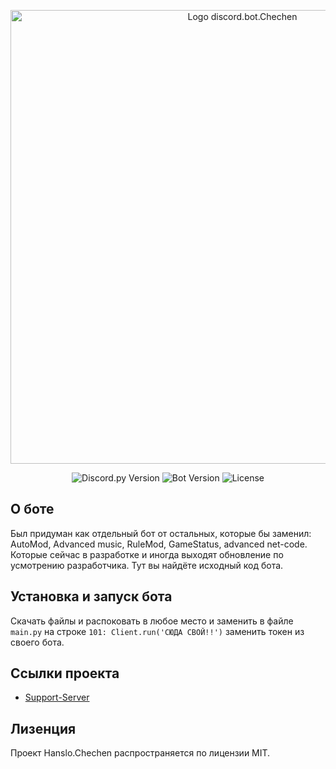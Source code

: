 <p align="center">
      <img src="-" alt="Logo discord.bot.Chechen" width="726">
</p>

<p align="center">
   <img src="https://img.shields.io/badge/https%3A%2F%2Fimg.shields.io%2Fbadge%2Fany_text-Discord.py-blue?label=v2.3.2" alt="Discord.py Version">
   <img src="https://img.shields.io/badge/https%3A%2F%2Fimg.shields.io%2Fbadge%2Fany_text-%D0%92%D0%B5%D1%80%D1%81%D0%B8%D1%8F%20%D0%B1%D0%BE%D1%82%D0%B0-blue?label=v1.0" alt="Bot Version">
   <img src="https://img.shields.io/badge/https%3A%2F%2Fimg.shields.io%2Fbadge%2Fany_text-MIT-blue?label=License&labelColor=107%2C%20255%2C%20112&color=107%2C%20255%2C%20112" alt="License">
</p>

## О боте

Был придуман как отдельный бот от остальных, которые бы заменил: AutoMod, Advanced music, RuleMod, GameStatus, advanced net-code. Которые сейчас в разработке и иногда выходят обновление по усмотрению разработчика. Тут вы найдёте исходный код бота.

## Установка и запуск бота

Скачать файлы и распоковать в любое место и заменить в файле ``main.py`` на строке ``101: Client.run('СЮДА СВОЙ!!')`` заменить токен из своего бота.

## Ссылки проекта

- [Support-Server](https://discord.gg/STGbGYPvaW)

## Лизенция

Проект Hanslo.Chechen распространяется по лицензии MIT.
